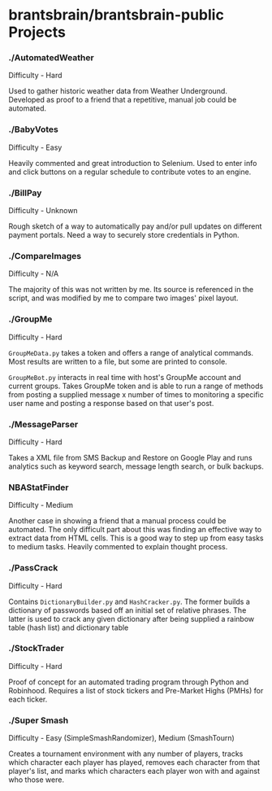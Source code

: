 # brantsbrain/brantsbrain-public Projects

### ./AutomatedWeather

Difficulty - Hard

Used to gather historic weather data from Weather Underground. Developed as proof to a friend that a repetitive, manual job could be automated.

### ./BabyVotes

Difficulty - Easy

Heavily commented and great introduction to Selenium. Used to enter info and click buttons on a regular schedule to contribute votes to an engine.

### ./BillPay

Difficulty - Unknown

Rough sketch of a way to automatically pay and/or pull updates on different payment portals. Need a way to securely store credentials in Python.

### ./CompareImages

Difficulty - N/A

The majority of this was not written by me. Its source is referenced in the script, and was modified by me to compare two images' pixel layout.

### ./GroupMe

Difficulty - Hard

`GroupMeData.py` takes a token and offers a range of analytical commands. Most results are written to a file, but some are printed to console.

`GroupMeBot.py` interacts in real time with host's GroupMe account and current groups. Takes GroupMe token and is able to run a range of methods from posting a supplied message x number of times to monitoring a specific user name and posting a response based on that user's post.

### ./MessageParser

Difficulty - Hard

Takes a XML file from SMS Backup and Restore on Google Play and runs analytics such as keyword search, message length search, or bulk backups.

### NBAStatFinder

Difficulty - Medium

Another case in showing a friend that a manual process could be automated. The only difficult part about this was finding an effective way to extract data from HTML cells. This is a good way to step up from easy tasks to medium tasks. Heavily commented to explain thought process.

### ./PassCrack

Difficulty - Hard

Contains `DictionaryBuilder.py` and `HashCracker.py`. The former builds a dictionary of passwords based off an initial set of relative phrases. The latter is used to crack any given dictionary after being supplied a rainbow table (hash list) and dictionary table

### ./StockTrader

Difficulty - Hard

Proof of concept for an automated trading program through Python and Robinhood. Requires a list of stock tickers and Pre-Market Highs (PMHs) for each ticker.

### ./Super Smash

Difficulty - Easy (SimpleSmashRandomizer), Medium (SmashTourn)

Creates a tournament environment with any number of players, tracks which character each player has played, removes each character from that player's list, and marks which characters each player won with and against who those were.
